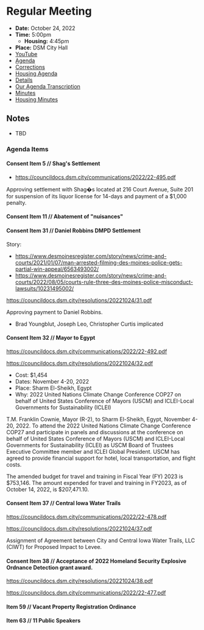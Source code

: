 # Regular Meeting

- **Date:** October 24, 2022
- **Time:** 5:00pm
    - **Housing:** 4:45pm
- **Place:** DSM City Hall
- [YouTube](https://youtu.be/40cdPDd4x9M)
- [Agenda](https://councildocs.dsm.city/agendas/ag20221024.pdf)
- [Corrections](https://councildocs.dsm.city/corrections/20221024%20cap.pdf)
- [Housing Agenda](https://councildocs.dsm.city/agendas/mg20221024.pdf)
- [Details](https://www.dsm.city/citycouncil_detail_T60_R2092.php)
- [Our Agenda Transcription](#/view/agenda~2022~transcription~10-24_RM)
- [Minutes](https://councildocs.dsm.city/minutes/as20221024.pdf)
- [Housing Minutes](https://councildocs.dsm.city/minutes/ms20221024.pdf)

## Notes

- TBD

### Agenda Items

#### Consent Item 5 // Shag's Settlement

- https://councildocs.dsm.city/communications/2022/22-495.pdf

Approving settlement with Shag�s located at 216 Court Avenue, Suite 201 for suspension 
of its liquor license for 14-days and payment of a $1,000 penalty. 

#### Consent Item 11 // Abatement of "nuisances"

#### Consent Item 31 // Daniel Robbins DMPD Settlement

Story: 

- https://www.desmoinesregister.com/story/news/crime-and-courts/2021/01/07/man-arrested-filming-des-moines-police-gets-partial-win-appeal/6563493002/
- https://www.desmoinesregister.com/story/news/crime-and-courts/2022/08/05/courts-rule-three-des-moines-police-misconduct-lawsuits/10231495002/

https://councildocs.dsm.city/resolutions/20221024/31.pdf

Approving payment to Daniel Robbins.

- Brad Youngblut, Joseph Leo, Christopher Curtis implicated

#### Consent Item 32 // Mayor to Egypt

https://councildocs.dsm.city/communications/2022/22-492.pdf

https://councildocs.dsm.city/resolutions/20221024/32.pdf

- Cost: $1,454
- Dates: November 4-20, 2022
- Place: Sharm El-Sheikh, Egypt
- Why: 2022 United Nations Climate Change Conference COP27 on behalf of United States Conference of Mayors (USCM) and ICLEI-Local Governments for Sustainability (ICLEI)

T.M. Franklin Cownie, Mayor (R-2), to Sharm El-Sheikh, Egypt, November 4-20, 2022. To attend
the 2022 United Nations Climate Change Conference COP27 and participate in panels and discussions
at the conference on behalf of United States Conference of Mayors (USCM) and ICLEI-Local
Governments for Sustainability (ICLEI) as USCM Board of Trustees Executive Committee member
and ICLEI Global President. USCM has agreed to provide financial support for hotel, local
transportation, and flight costs.

The amended budget for travel and training in Fiscal Year (FY) 2023 is $753,146. The amount
expended for travel and training in FY2023, as of October 14, 2022, is $207,471.10.

#### Consent Item 37 // Central Iowa Water Trails

https://councildocs.dsm.city/communications/2022/22-478.pdf

https://councildocs.dsm.city/resolutions/20221024/37.pdf

Assignment of Agreement between City and Central Iowa Water Trails, LLC (CIWT) for Proposed Impact to Levee. 

#### Consent Item 38 // Acceptance of 2022 Homeland Security Explosive Ordnance Detection grant award.

https://councildocs.dsm.city/resolutions/20221024/38.pdf

https://councildocs.dsm.city/communications/2022/22-477.pdf

#### Item 59 // Vacant Property Registration Ordinance

#### Item 63 // 11 Public Speakers
